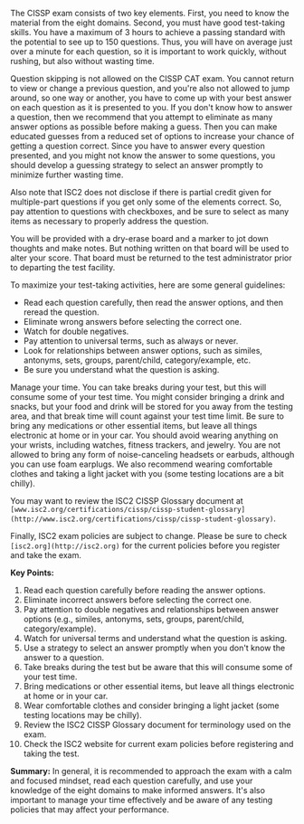 The CISSP exam consists of two key elements. First, you need to know the material from the eight domains. Second, you must have good test-taking skills. You have a maximum of 3 hours to achieve a passing standard with the potential to see up to 150 questions. Thus, you will have on average just over a minute for each question, so it is important to work quickly, without rushing, but also without wasting time.

Question skipping is not allowed on the CISSP CAT exam. You cannot return to view or change a previous question, and you're also not allowed to jump around, so one way or another, you have to come up with your best answer on each question as it is presented to you. If you don't know how to answer a question, then we recommend that you attempt to eliminate as many answer options as possible before making a guess. Then you can make educated guesses from a reduced set of options to increase your chance of getting a question correct. Since you have to answer every question presented, and you might not know the answer to some questions, you should develop a guessing strategy to select an answer promptly to minimize further wasting time.

Also note that ISC2 does not disclose if there is partial credit given for multiple-part questions if you get only some of the elements correct. So, pay attention to questions with checkboxes, and be sure to select as many items as necessary to properly address the question.

You will be provided with a dry-erase board and a marker to jot down thoughts and make notes. But nothing written on that board will be used to alter your score. That board must be returned to the test administrator prior to departing the test facility.

To maximize your test-taking activities, here are some general guidelines:

- Read each question carefully, then read the answer options, and then reread the question.
- Eliminate wrong answers before selecting the correct one.
- Watch for double negatives.
- Pay attention to universal terms, such as always or never.
- Look for relationships between answer options, such as similes, antonyms, sets, groups, parent/child, category/example, etc.
- Be sure you understand what the question is asking.

Manage your time. You can take breaks during your test, but this will consume some of your test time. You might consider bringing a drink and snacks, but your food and drink will be stored for you away from the testing area, and that break time will count against your test time limit. Be sure to bring any medications or other essential items, but leave all things electronic at home or in your car. You should avoid wearing anything on your wrists, including watches, fitness trackers, and jewelry. You are not allowed to bring any form of noise-canceling headsets or earbuds, although you can use foam earplugs. We also recommend wearing comfortable clothes and taking a light jacket with you (some testing locations are a bit chilly).

You may want to review the ISC2 CISSP Glossary document at `[www.isc2.org/certifications/cissp/cissp-student-glossary](http://www.isc2.org/certifications/cissp/cissp-student-glossary)`.

Finally, ISC2 exam policies are subject to change. Please be sure to check `[isc2.org](http://isc2.org)` for the current policies before you register and take the exam.

**Key Points:**
1. Read each question carefully before reading the answer options.
2. Eliminate incorrect answers before selecting the correct one.
3. Pay attention to double negatives and relationships between answer options (e.g., similes, antonyms, sets, groups, parent/child, category/example).
4. Watch for universal terms and understand what the question is asking.
5. Use a strategy to select an answer promptly when you don't know the answer to a question.
6. Take breaks during the test but be aware that this will consume some of your test time.
7. Bring medications or other essential items, but leave all things electronic at home or in your car.
8. Wear comfortable clothes and consider bringing a light jacket (some testing locations may be chilly).
9. Review the ISC2 CISSP Glossary document for terminology used on the exam.
10. Check the ISC2 website for current exam policies before registering and taking the test.

**Summary:**
In general, it is recommended to approach the exam with a calm and focused mindset, read each question carefully, and use your knowledge of the eight domains to make informed answers. It's also important to manage your time effectively and be aware of any testing policies that may affect your performance.